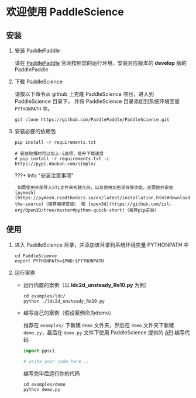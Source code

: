 # 欢迎使用 PaddleScience

## 安装

1. 安装 PaddlePaddle

    请在 [PaddlePaddle](https://www.paddlepaddle.org.cn/install/quick?docurl=/documentation/docs/zh/develop/install/pip/linux-pip.html) 官网按照您的运行环境，安装对应版本的 **develop** 版的 PaddlePaddle

2. 下载 PaddleScience

    请按以下命令从 github 上克隆 PaddleScience 项目，进入到 PaddleScience 目录下，
    并将 PaddleScience 目录添加到系统环境变量 `PYTHONPATH` 中。

    ```shell linenums="1"
    git clone https://github.com/PaddlePaddle/PaddleScience.git
    ```

3. 安装必要的依赖包

    ```shell linenums="1"
    pip install -r requirements.txt

    # 安装较慢时可以加上-i选项，提升下载速度
    # pip install -r requirements.txt -i https://pypi.douban.com/simple/
    ```

    ???+ Info "安装注意事项"

        如需使用外部导入STL文件来构建几何，以及使用加密采样等功能，还需额外安装 [pymesh](https://pymesh.readthedocs.io/en/latest/installation.html#download-the-source)（推荐编译安装） 和 [open3d](https://github.com/isl-org/Open3D/tree/master#python-quick-start)（推荐pip安装）

## 使用

1. 进入 PaddleScience 目录，并添加该目录到系统环境变量 PYTHONPATH 中

    ``` shell linenums="1"
    cd PaddleScience
    export PYTHONPATH=$PWD:$PYTHONPATH
    ```

2. 运行案例

    - 运行内置的案例（以 **ldc2d_unsteady_Re10.py** 为例）

        ``` shell linenums="1"
        cd examples/ldc/
        python ./ldc2d_unsteady_Re10.py
        ```

    - 编写自己的案例（假设案例命为demo）

        推荐在 `examples/` 下新建 `demo` 文件夹，然后在 `demo` 文件夹下新建 `demo.py`，最后在 `demo.py` 文件下使用 PaddleScience 提供的 [API](./zh/api/arch.md) 编写代码

        ```py linenums="1" title="demo.py"
        import ppsci

        # write your code here...
        ```

        编写完毕后运行你的代码

        ```shell linenums="1"
        cd examples/demo
        python demo.py
        ```
